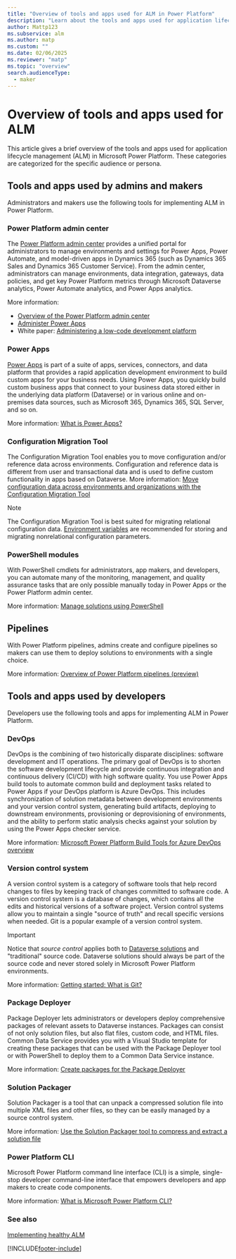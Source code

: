 ```yaml
---
title: "Overview of tools and apps used for ALM in Power Platform"
description: "Learn about the tools and apps used for application lifecycle management (ALM) in Power Platform."
author: Mattp123
ms.subservice: alm
ms.author: matp
ms.custom: ""
ms.date: 02/06/2025
ms.reviewer: "matp"
ms.topic: "overview"
search.audienceType: 
  - maker
---
```

# Overview of tools and apps used for ALM

This article gives a brief overview of the tools and apps used for application lifecycle management (ALM) in Microsoft Power Platform. These categories are categorized for the specific audience or persona.

## Tools and apps used by admins and makers

Administrators and makers use the following tools for implementing ALM in Power Platform.

### Power Platform admin center

The [Power Platform admin center](https://admin.powerplatform.microsoft.com) provides a unified portal for administrators to manage environments and settings
for Power Apps, Power Automate, and model-driven apps in Dynamics 365 (such as Dynamics 365 Sales and Dynamics 365 Customer Service). From the admin center,
administrators can manage environments, data integration, gateways, data policies, and get key Power Platform metrics through Microsoft Dataverse analytics, Power Automate analytics, and Power Apps analytics.

More information:

- [Overview of the Power Platform admin center](../admin/admin-documentation.md)
- [Administer Power Apps](../admin/admin-guide.md)
- White paper: [Administering a low-code development platform](https://aka.ms/powerappsadminwhitepaper)

### Power Apps

[Power Apps](https://make.powerapps.com) is part of a suite of apps, services, connectors, and data platform that provides a rapid application development
environment to build custom apps for your business needs. Using Power Apps, you quickly build custom business apps that connect to your business data stored
either in the underlying data platform (Dataverse) or in various online and on-premises data sources, such as Microsoft 365, Dynamics 365, SQL Server, and so on.

More information: [What is Power Apps?](/powerapps/powerapps-overview)

### Configuration Migration Tool

The Configuration Migration Tool enables you to move configuration and/or reference data across environments. Configuration and reference data is different from user and transactional data and is used to define custom functionality in apps based on Dataverse. More information: [Move configuration data across environments and organizations with the Configuration Migration Tool](../admin/manage-configuration-data.md)

> [!NOTE]
> The Configuration Migration Tool is best suited for migrating relational configuration data. [Environment variables](/powerapps/maker/data-platform/environmentvariables) are recommended for storing and migrating nonrelational configuration parameters.

### PowerShell modules

With PowerShell cmdlets for administrators, app makers, and developers, you can automate many of the monitoring, management, and quality assurance tasks that
are only possible manually today in Power Apps or the Power Platform admin center.

More information: [Manage solutions using PowerShell](powershell-api.md)

## Pipelines

With Power Platform pipelines, admins create and configure pipelines so makers can use them to deploy solutions to environments with a single choice.

More information: [Overview of Power Platform pipelines (preview)](pipelines.md)

## Tools and apps used by developers

Developers use the following tools and apps for implementing ALM in Power Platform.

### DevOps

DevOps is the combining of two historically disparate disciplines: software development and IT operations. The primary goal of DevOps is to shorten
the software development lifecycle and provide continuous integration and continuous delivery (CI/CD) with high software quality. You use Power Apps
build tools to automate common build and deployment tasks related to Power Apps if your DevOps platform is Azure DevOps. This includes synchronization of
solution metadata between development environments and your version control system, generating build artifacts, deploying to downstream environments,
provisioning or deprovisioning of environments, and the ability to perform static analysis checks against your solution by using the Power Apps checker
service.

More information: [Microsoft Power Platform Build Tools for Azure DevOps overview](/powerapps/developer/common-data-service/build-tools-overview)

### Version control system

A version control system is a category of software tools that help record changes to files by keeping track of changes committed to software code. A
version control system is a database of changes, which contains all the edits and historical versions of a software project. Version control systems allow you
to maintain a single "source of truth" and recall specific versions when needed. Git is a popular example of a version control system.

> [!IMPORTANT]
> Notice that *source control* applies both to [Dataverse solutions](/powerapps/developer/common-data-service/introduction-solutions) and
> "traditional" source code. Dataverse solutions should always be part of the source code and never stored solely in Microsoft Power Platform environments.
>
> More information: [Getting started: What is Git?](https://git-scm.com/book/en/v2/Getting-Started-What-is-Git%3F)

### Package Deployer

Package Deployer lets administrators or developers deploy comprehensive packages of relevant assets to Dataverse instances. Packages can consist of not only solution files, but also flat files, custom code, and HTML files. Common Data Service provides you with a Visual Studio template for creating these packages
that can be used with the Package Deployer tool or with PowerShell to deploy them to a Common Data Service instance.

More information: [Create packages for the Package Deployer](/powerapps/developer/common-data-service/package-deployer/create-packages-package-deployer)

### Solution Packager

Solution Packager is a tool that can unpack a compressed solution file into multiple XML files and other files, so they can be easily managed by a source control system.

More information: [Use the Solution Packager tool to compress and extract a solution file](solution-packager-tool.md)

### Power Platform CLI

Microsoft Power Platform command line interface (CLI) is a simple, single-stop developer command-line interface that empowers developers and app makers to create code components.

More information: [What is Microsoft Power Platform CLI?](/power-platform/developer/cli/introduction)

### See also

[Implementing healthy ALM](implement-healthy-alm.md)

[!INCLUDE[footer-include](../includes/footer-banner.md)]
